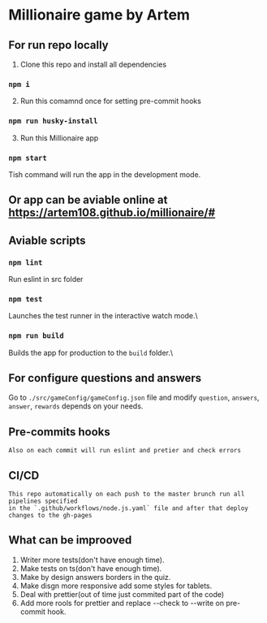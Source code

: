 # Millionaire game by Artem


## For run repo locally 

1. Clone this repo and install all dependencies 

### `npm i`

2. Run this comamnd once for setting pre-commit hooks

### `npm run husky-install`

3. Run this Millionaire app

### `npm start`

Tish command will run the app in the development mode.

## Or app can be aviable online at https://artem108.github.io/millionaire/#

## Aviable scripts 

### `npm lint`
Run eslint in src folder

### `npm test`

Launches the test runner in the interactive watch mode.\

### `npm run build`

Builds the app for production to the `build` folder.\


## For configure questions and answers

Go to `./src/gameConfig/gameConfig.json` file and modify `question`, `answers`, `answer`, `rewards`
depends on your needs.

## Pre-commits hooks
    Also on each commit will run eslint and pretier and check errors

## CI/CD
    This repo automatically on each push to the master brunch run all pipelines specified 
    in the `.github/workflows/node.js.yaml` file and after that deploy changes to the gh-pages

## What can be improoved 
1. Writer more tests(don't have enough time).
2. Make tests on ts(don't have enough time).
3. Make by design answers borders in the quiz.
4. Make disgn more responsive add some styles for tablets.
5. Deal with prettier(out of time just commited part of the code)
6. Add more rools for prettier and replace --check to --write on pre-commit hook.
